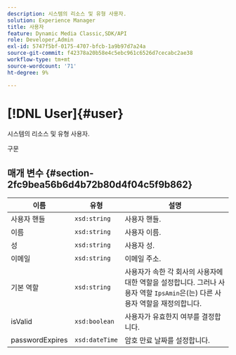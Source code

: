 ```yaml
---
description: 시스템의 리소스 및 유형 사용자.
solution: Experience Manager
title: 사용자
feature: Dynamic Media Classic,SDK/API
role: Developer,Admin
exl-id: 5747f5bf-0175-4707-bfcb-1a9b97d7a24a
source-git-commit: f42378a20b58e4c5ebc961c6526d7cecabc2ae38
workflow-type: tm+mt
source-wordcount: '71'
ht-degree: 9%

---
```


# [!DNL User]{#user}

시스템의 리소스 및 유형 사용자.

구문

## 매개 변수 {#section-2fc9bea56b6d4b72b80d4f04c5f9b862}

| 이름 | 유형 | 설명 |
|---|---|---|
| 사용자 핸들 | `xsd:string` | 사용자 핸들. |
| 이름 | `xsd:string` | 사용자 이름. |
| 성 | `xsd:string` | 사용자 성. |
| 이메일 | `xsd:string` | 이메일 주소. |
| 기본 역할 | `xsd:string` | 사용자가 속한 각 회사의 사용자에 대한 역할을 설정합니다. 그러나 사용자 역할 `IpsAmin`은(는) 다른 사용자 역할을 재정의합니다. |
| isValid | `xsd:boolean` | 사용자가 유효한지 여부를 결정합니다. |
| passwordExpires | `xsd:dateTime` | 암호 만료 날짜를 설정합니다. |
